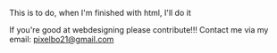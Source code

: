 This is to do, when I'm finished with html, I'll do it

If you're good at webdesigning please contribute!!!
Contact me via my email: pixelbo21@gmail.com
